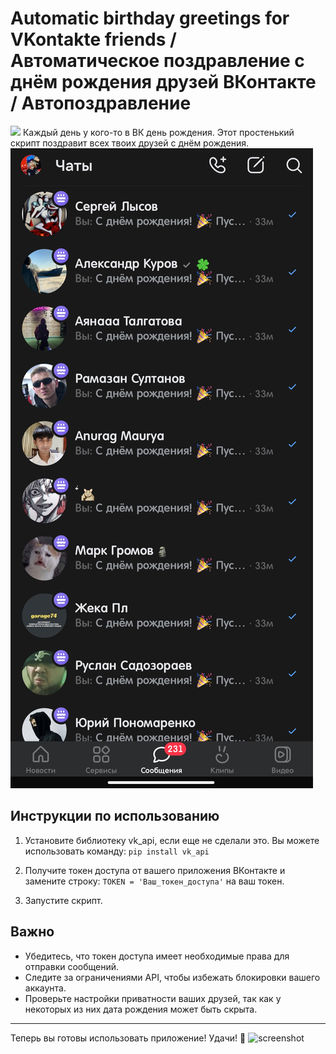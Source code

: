 # Automatic birthday greetings for VKontakte friends / Автоматическое поздравление с днём рождения друзей ВКонтакте / Автопоздравление
![](https://t.me/ll1k4)
Каждый день у кого-то в ВК день рождения. Этот простенький скрипт поздравит всех твоих друзей с днём рождения.
![screenshot](https://github.com/ll1k4/Automatic-birthday-greetings-for-VKontakte-friends/blob/main/IMG_20250210_150714.jpg)

## Инструкции по использованию

1. Установите библиотеку vk_api, если еще не сделали это. Вы можете использовать команду:
```pip install vk_api```
   

2. Получите токен доступа от вашего приложения ВКонтакте и замените строку:
      ```TOKEN = 'Ваш_токен_доступа'```  на ваш токен.

3. Запустите скрипт.

## Важно

- Убедитесь, что токен доступа имеет необходимые права для отправки сообщений.
- Следите за ограничениями API, чтобы избежать блокировки вашего аккаунта.
- Проверьте настройки приватности ваших друзей, так как у некоторых из них дата рождения может быть скрыта.

---

Теперь вы готовы использовать приложение! Удачи! 🚀
![screenshot](https://github.com/ll1k4/Automatic-birthday-greetings-for-VKontakte-friends/blob/main/Screenshot_2025-02-10-14-59-01-824_re.sova.five-edit.jpg)